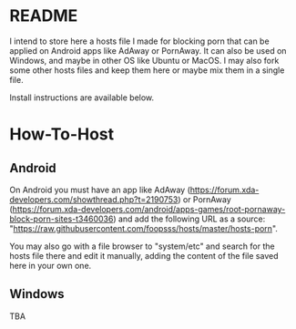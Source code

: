 # README

I intend to store here a hosts file I made for blocking porn that can be applied on Android apps like AdAway or PornAway. It can also be used on Windows, and maybe in other OS like Ubuntu or MacOS. I may also fork some other hosts files and keep them here or maybe mix them in a single file.

Install instructions are available below.

# How-To-Host

Android
-------
On Android you must have an app like AdAway (https://forum.xda-developers.com/showthread.php?t=2190753) or PornAway (https://forum.xda-developers.com/android/apps-games/root-pornaway-block-porn-sites-t3460036) and add the following URL as a source: "https://raw.githubusercontent.com/foopsss/hosts/master/hosts-porn".

You may also go with a file browser to "system/etc" and search for the hosts file there and edit it manually, adding the content of the file saved here in your own one.

Windows
-------
TBA

